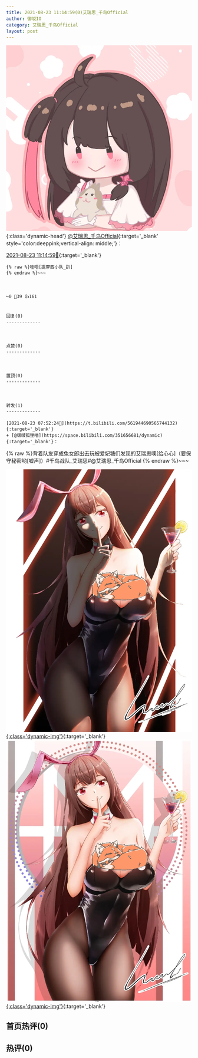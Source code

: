 ```yaml
---
title: 2021-08-23 11:14:59(0)艾瑞思_千鸟Official
author: 御坂IO
category: 艾瑞思_千鸟Official
layout: post
---
```


![img](/images/7e08840c56f251de28bdf766b647bd5fe9a5d50a.jpg){:class='dynamic-head'}
[@艾瑞思_千鸟Official](https://space.bilibili.com/1090010845/dynamic){:target='_blank' style='color:deeppink;vertical-align: middle;'}：

[2021-08-23 11:14:59🔗](https://t.bilibili.com/561996895889319299){:target='_blank'}

~~~
{% raw %}哇唔[提摩西小队_趴]
{% endraw %}~~~



↪️0 💬39 👍161


回复(0)
-------------



点赞(0)
-------------



置顶(0)
-------------



转发(1)
-------------

[2021-08-23 07:52:24🔗](https://t.bilibili.com/561944690565744132){:target='_blank'}
+ [@啵啵狐狸喵](https://space.bilibili.com/351656681/dynamic){:target='_blank'}：
~~~
{% raw %}背着队友穿成兔女郎出去玩被爱妃糖们发现的艾瑞思噢[给心心]（要保守秘密哟[嘘声]）#千鸟战队_艾瑞思#@艾瑞思_千鸟Official 
{% endraw %}~~~


[![img](/images/32923e6c09d75ffc38f0d5cfa3cf68f4182bfee7.jpg){:class='dynamic-img'}](/images/32923e6c09d75ffc38f0d5cfa3cf68f4182bfee7.jpg){:target='_blank'}
[![img](/images/15cefcf9bbc88f1dc5bcea46c9586d3bf3d0b468.jpg){:class='dynamic-img'}](/images/15cefcf9bbc88f1dc5bcea46c9586d3bf3d0b468.jpg){:target='_blank'}




首页热评(0)
-------------



热评(0)
-------------



